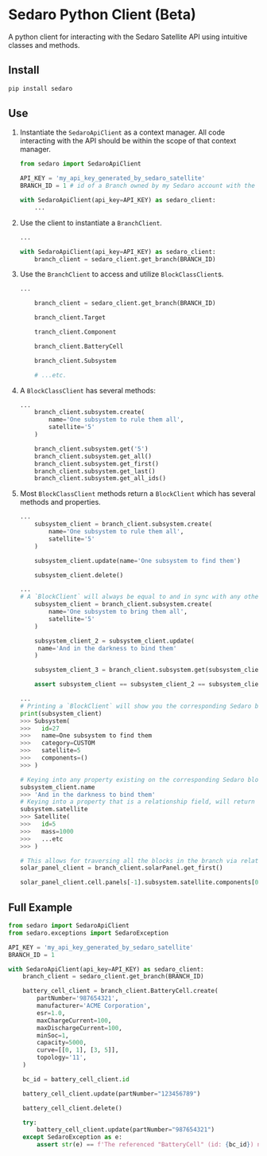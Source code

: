 # Sedaro Python Client (Beta)

A python client for interacting with the Sedaro Satellite API using intuitive classes and methods.

## Install

```bash
pip install sedaro
```

## Use

1. Instantiate the `SedaroApiClient` as a context manager. All code interacting with the API should be within the scope of that context manager.

   ```py
   from sedaro import SedaroApiClient

   API_KEY = 'my_api_key_generated_by_sedaro_satellite'
   BRANCH_ID = 1 # id of a Branch owned by my Sedaro account with the given api key

   with SedaroApiClient(api_key=API_KEY) as sedaro_client:
       ...
   ```

2. Use the client to instantiate a `BranchClient`.

   ```py
   ...

   with SedaroApiClient(api_key=API_KEY) as sedaro_client:
       branch_client = sedaro_client.get_branch(BRANCH_ID)
   ```

3. Use the `BranchClient` to access and utilize `BlockClassClient`s.

   ```py
   ...

       branch_client = sedaro_client.get_branch(BRANCH_ID)

       branch_client.Target

       tranch_client.Component

       branch_client.BatteryCell

       branch_client.Subsystem

       # ...etc.

   ```

4. A `BlockClassClient` has several methods:

   ```py
   ...
       branch_client.subsystem.create(
           name='One subsystem to rule them all',
           satellite='5'
       )

       branch_client.subsystem.get('5')
       branch_client.subsystem.get_all()
       branch_client.subsystem.get_first()
       branch_client.subsystem.get_last()
       branch_client.subsystem.get_all_ids()
   ```

5. Most `BlockClassClient` methods return a `BlockClient` which has several methods and properties.

   ```py
   ...
       subsystem_client = branch_client.subsystem.create(
           name='One subsystem to rule them all',
           satellite='5'
       )

       subsystem_client.update(name='One subsystem to find them')

       subsystem_client.delete()
   ```

   ```py
   ...
   # A `BlockClient` will always be equal to and in sync with any other `BlockClient` referencing the same Sedaro block:
       subsystem_client = branch_client.subsystem.create(
           name='One subsystem to bring them all',
           satellite='5'
       )

       subsystem_client_2 = subsystem_client.update(
        name='And in the darkness to bind them'
       )

       subsystem_client_3 = branch_client.subsystem.get(subsystem_client.id)

       assert subsystem_client == subsystem_client_2 == subsystem_client_3
   ```

   ```py
   ...
   # Printing a `BlockClient` will show you the corresponding Sedaro block's data:
   print(subsystem_client)
   >>> Subsystem(
   >>>   id=27
   >>>   name=One subsystem to find them
   >>>   category=CUSTOM
   >>>   satellite=5
   >>>   components=()
   >>> )
   ```

   ```py
   # Keying into any property existing on the corresponding Sedaro block, will return that properties value.
   subsystem_client.name
   >>> 'And in the darkness to bind them'
   # Keying into a property that is a relationship field, will return a `BlockClient` corresponding to the related `Block` (or `list` of `BlockClient`s if it's a many-side relationship field).
   subsystem.satellite
   >>> Satellite(
   >>>   id=5
   >>>   mass=1000
   >>>   ...etc
   >>> )
   ```

   ```py
   # This allows for traversing all the blocks in the branch via relationship fields:
   solar_panel_client = branch_client.solarPanel.get_first()

   solar_panel_client.cell.panels[-1].subsystem.satellite.components[0].delete()
   ```

## Full Example

```py
from sedaro import SedaroApiClient
from sedaro.exceptions import SedaroException

API_KEY = 'my_api_key_generated_by_sedaro_satellite'
BRANCH_ID = 1

with SedaroApiClient(api_key=API_KEY) as sedaro_client:
    branch_client = sedaro_client.get_branch(BRANCH_ID)

    battery_cell_client = branch_client.BatteryCell.create(
        partNumber='987654321',
        manufacturer='ACME Corporation',
        esr=1.0,
        maxChargeCurrent=100,
        maxDischargeCurrent=100,
        minSoc=1,
        capacity=5000,
        curve=[[0, 1], [3, 5]],
        topology='11',
    )

    bc_id = battery_cell_client.id

    battery_cell_client.update(partNumber="123456789")

    battery_cell_client.delete()

    try:
        battery_cell_client.update(partNumber="987654321")
    except SedaroException as e:
        assert str(e) == f'The referenced "BatteryCell" (id: {bc_id}) no longer exists.'
```
